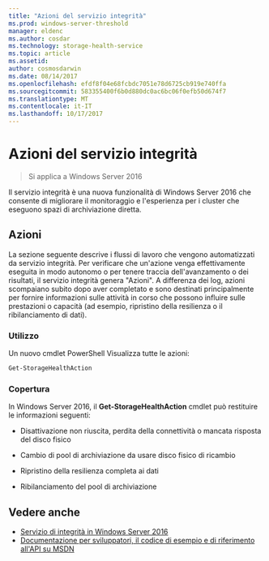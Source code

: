 ```yaml
---
title: "Azioni del servizio integrità"
ms.prod: windows-server-threshold
manager: eldenc
ms.author: cosdar
ms.technology: storage-health-service
ms.topic: article
ms.assetid: 
author: cosmosdarwin
ms.date: 08/14/2017
ms.openlocfilehash: efdf8f04e68fcbdc7051e78d6725cb919e740ffa
ms.sourcegitcommit: 583355400f6b0d880dc0ac6bc06f0efb50d674f7
ms.translationtype: MT
ms.contentlocale: it-IT
ms.lasthandoff: 10/17/2017
---
```

# <a name="health-service-actions"></a>Azioni del servizio integrità

> Si applica a Windows Server 2016

Il servizio integrità è una nuova funzionalità di Windows Server 2016 che consente di migliorare il monitoraggio e l'esperienza per i cluster che eseguono spazi di archiviazione diretta.

## <a name="actions"></a>Azioni  

La sezione seguente descrive i flussi di lavoro che vengono automatizzati da servizio integrità. Per verificare che un'azione venga effettivamente eseguita in modo autonomo o per tenere traccia dell'avanzamento o dei risultati, il servizio integrità genera "Azioni". A differenza dei log, azioni scompaiano subito dopo aver completato e sono destinati principalmente per fornire informazioni sulle attività in corso che possono influire sulle prestazioni o capacità (ad esempio, ripristino della resilienza o il ribilanciamento di dati).  

### <a name="usage"></a>Utilizzo  

Un nuovo cmdlet PowerShell Visualizza tutte le azioni:  

```PowerShell
Get-StorageHealthAction  
```

### <a name="coverage"></a>Copertura  

In Windows Server 2016, il **Get-StorageHealthAction** cmdlet può restituire le informazioni seguenti:  

-   Disattivazione non riuscita, perdita della connettività o mancata risposta del disco fisico  

-   Cambio di pool di archiviazione da usare disco fisico di ricambio  

-   Ripristino della resilienza completa ai dati  

-   Ribilanciamento del pool di archiviazione  

## <a name="see-also"></a>Vedere anche

- [Servizio di integrità in Windows Server 2016](health-service-overview.md)
- [Documentazione per sviluppatori, il codice di esempio e di riferimento all'API su MSDN](https://msdn.microsoft.com/windowshealthservice)

